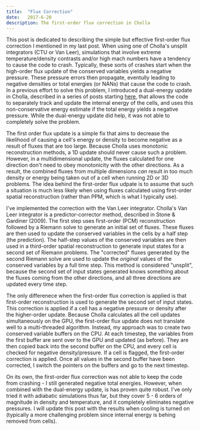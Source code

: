 ```yaml
---
title:  "Flux Correction"
date:   2017-6-20
description: The first-order flux correction in Cholla 
---
```


This post is dedicated to describing the simple but effective first-order flux correction I mentioned in my last post. When using one of Cholla's unsplit integrators (CTU or Van Leer), simulations that involve extreme temperature/density contrasts and/or high mach numbers have a tendency to cause the code to crash. Typically, these sorts of crashes start when the high-order flux update of the conserved variables yields a negative pressure. These pressure errors then propagate, eventully leading to negative densities or total energies (or NANs) that cause the code to crash. In a previous effort to solve this problem, I introduced a dual-energy update in Cholla, described in a series of posts starting <a href="{{ site.url }}2015/dual-energy-1/">here</a>, that allows the code to separately track and update the internal energy of the cells, and uses this non-conservative energy estimate if the total energy yields a negative pressure. While the dual-energy update did help, it was not able to completely solve the problem.

The first order flux update is a simple fix that aims to decrease the likelihood of causing a cell's energy or density to become negative as a result of fluxes that are too large. Because Cholla uses monotonic reconstruction methods, a 1D update should never cause such a problem. However, in a multidimensional update, the fluxes calculated for one direction don't need to obey monotonicity with the other directions. As a result, the combined fluxes from multiple dimensions *can* result in too much density or energy being taken out of a cell when running 2D or 3D problems. The idea behind the first-order flux udpate is to assume that such a situation is much less likely when using fluxes calculated using first-order spatial reconstruction (rather than PPM, which is what I typically use).

I've implemented the correction with the Van Leer integrator. Cholla's Van Leer integrator is a predictor-corrector method, described in Stone & Gardiner (2009). The first step uses first-order (PCM) reconstruction followed by a Riemann solve to generate an initial set of fluxes. These fluxes are then used to update the conserved variables in the cells by a half step (the prediction). The half-step values of the conserved variables are then used in a third-order spatial reconstruction to generate input states for a second set of Riemann problems. The "corrected" fluxes generated by the second Riemann solve are used to update the *original* values of the conserved variables by a full time step. This method is considered "unsplit", because the second set of input states generated knows something about the fluxes coming from the other directions, and all three directions are updated every time step.

The only differenece when the first-order flux correction is applied is that first-order reconstruction is used to generate the second set of input states. This correction is applied if a cell has a negative pressure or density after the higher-order update. Because Cholla calculates all the cell updates simultaneously on the GPU, the first-order flux update does not translate well to a multi-threaded algorithm. Instead, my approach was to create two conserved variable buffers on the CPU. At each timestep, the variables from the first buffer are sent over to the GPU and updated (as before). They are then copied back into the second buffer on the CPU, and every cell is checked for negative density/pressure. If a cell is flagged, the first-order correction is applied. Once all values in the second buffer have been corrected, I switch the pointers on the buffers and go to the next timestep.

On its own, the first-order flux correction was not able to keep the code from crashing - I still generated negative total energies. However, when combined with the dual-energy update, is has proven quite robust. I've only tried it with adiabatic simulations thus far, but they cover 5 - 6 orders of magnitude in density and temperature, and it completely eliminates negative pressures. I will update this post with the results when cooling is turned on (typically a more challenging problem since internal energy is behing removed from cells).
